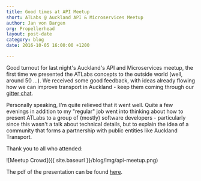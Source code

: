 ```yaml
---
title: Good times at API Meetup
short: ATLabs @ Auckland API & Microservices Meetup
author: Jan von Bargen
org: Propellerhead
layout: post-date
category: blog
date: 2016-10-05 16:00:00 +1200

---
```


Good turnout for last night's Auckland's API and Microservices meetup, the first time we presented the ATLabs concepts to the outside world (well, around 50 ...). We received some good feedback, with ideas already flowing how we can improve transport in Auckland - keep them coming through our [gitter chat](https://gitter.im/at-labs/Lobby).

Personally speaking, I'm quite relieved that it went well. Quite a few evenings in addition to my "regular" job went into thinking about how to present ATLabs to a group of (mostly) software developers - particularly since this wasn't a talk about technical details, but to explain the idea of a community that forms a partnership with public entities like Auckland Transport.

Thank you to all who attended:

![Meetup Crowd]({{ site.baseurl }}/blog/img/api-meetup.png)

The pdf of the presentation can be found [here](https://drive.google.com/file/d/0B4NqZ2rr-s1PRDVOY1ItOG5GblU/view?usp=sharing).

